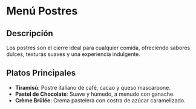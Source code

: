 # Menú Postres

## Descripción

Los postres son el cierre ideal para cualquier comida, ofreciendo sabores dulces, texturas suaves y una experiencia indulgente.

## Platos Principales

- **Tiramisú**: Postre italiano de café, cacao y queso mascarpone.
- **Pastel de Chocolate**: Suave y húmedo, a menudo con ganache.
- **Crème Brûlée**: Crema pastelera con costra de azúcar caramelizado.
